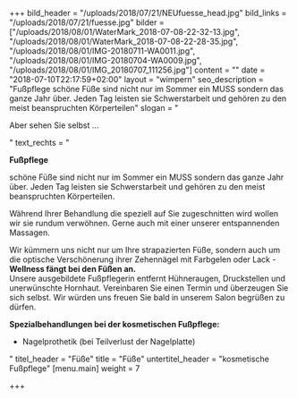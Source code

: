 +++
bild_header = "/uploads/2018/07/21/NEUfuesse_head.jpg"
bild_links = "/uploads/2018/07/21/fuesse.jpg"
bilder = ["/uploads/2018/08/01/WaterMark_2018-07-08-22-32-13.jpg", "/uploads/2018/08/01/WaterMark_2018-07-08-22-28-35.jpg", "/uploads/2018/08/01/IMG-20180711-WA0011.jpg", "/uploads/2018/08/01/IMG-20180704-WA0009.jpg", "/uploads/2018/08/01/IMG_20180707_111256.jpg"]
content = ""
date = "2018-07-10T22:17:59+02:00"
layout = "wimpern"
seo_description = "Fußpflege  schöne Füße sind nicht nur im Sommer ein MUSS sondern das ganze Jahr über. Jeden Tag leisten sie Schwerstarbeit und gehören zu den meist beanspruchten Körperteilen"
slogan = "<p>Aber sehen Sie selbst ...</p>"
text_rechts = "<p><strong>Fußpflege</strong></p><p>schöne Füße sind nicht nur im Sommer ein MUSS sondern das ganze Jahr über. Jeden Tag leisten sie Schwerstarbeit und gehören zu den meist beanspruchten Körperteilen.</p><p>Während Ihrer Behandlung die speziell auf Sie zugeschnitten wird wollen wir sie rundum verwöhnen. Gerne auch mit einer unserer entspannenden Massagen.</p><p>Wir kümmern uns nicht nur um Ihre strapazierten Füße, sondern auch um die optische Verschönerung ihrer Zehennägel mit Farbgelen oder Lack - <strong>Wellness fängt bei den Füßen an. </strong><br>Unsere ausgebildete Fußpflegerin entfernt Hühneraugen, Druckstellen und unerwünschte Hornhaut. Vereinbaren Sie einen Termin und überzeugen Sie sich selbst. Wir würden uns freuen Sie bald in unserem Salon begrüßen zu dürfen.</p><p><strong>Spezialbehandlungen bei der kosmetischen Fußpflege:</strong></p><ul><li><p>Nagelprothetik (bei Teilverlust der Nagelplatte)</p></li></ul>"
titel_header = "Füße"
title = "Füße"
untertitel_header = "kosmetische Fußpflege"
[menu.main]
weight = 7

+++
